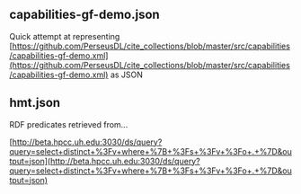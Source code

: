 ## capabilities-gf-demo.json
Quick attempt at representing [https://github.com/PerseusDL/cite_collections/blob/master/src/capabilities/capabilities-gf-demo.xml](https://github.com/PerseusDL/cite_collections/blob/master/src/capabilities/capabilities-gf-demo.xml) as JSON

## hmt.json
RDF predicates retrieved from...

[http://beta.hpcc.uh.edu:3030/ds/query?query=select+distinct+%3Fv+where+%7B+%3Fs+%3Fv+%3Fo+.+%7D&output=json](http://beta.hpcc.uh.edu:3030/ds/query?query=select+distinct+%3Fv+where+%7B+%3Fs+%3Fv+%3Fo+.+%7D&output=json)

